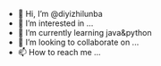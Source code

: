 - 👋 Hi, I’m @diyizhilunba
- 👀 I’m interested in ...
- 🌱 I’m currently learning java&python
- 💞️ I’m looking to collaborate on ...
- 📫 How to reach me ...

<!---
diyizhilunba/diyizhilunba is a ✨ special ✨ repository because its `README.md` (this file) appears on your GitHub profile.
You can click the Preview link to take a look at your changes.
--->

